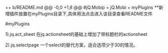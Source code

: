 ++ b/README.md
@@ -0,0 +1,8 @@
#jQ.Mobip = jQ.Mobi + myPlugins
**新增插件放置在myPlugins目录下,具体用法点击进入该目录查看README文件

#myPlugins

1).jq.act_sheet 在jq.actionsheet的基础上增加了带标题栏的actionsheet

2).jq.selectpage 一个select的替代方案，适合选项少于30的情况。
